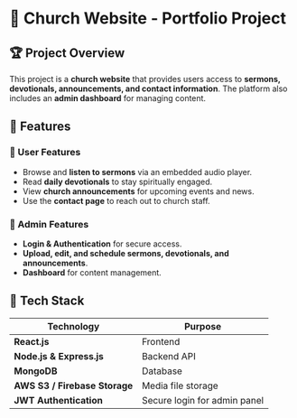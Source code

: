 # 📌 Church Website - Portfolio Project

## 🏆 Project Overview
This project is a **church website** that provides users access to **sermons, devotionals, announcements, and contact information**. The platform also includes an **admin dashboard** for managing content.

## 🎯 Features
### 🔹 User Features
- Browse and **listen to sermons** via an embedded audio player.
- Read **daily devotionals** to stay spiritually engaged.
- View **church announcements** for upcoming events and news.
- Use the **contact page** to reach out to church staff.

### 🔹 Admin Features
- **Login & Authentication** for secure access.
- **Upload, edit, and schedule sermons, devotionals, and announcements**.
- **Dashboard** for content management.

## 🚀 Tech Stack
| Technology | Purpose |
|------------|---------|
| **React.js** | Frontend |
| **Node.js & Express.js** | Backend API |
| **MongoDB** | Database |
| **AWS S3 / Firebase Storage** | Media file storage |
| **JWT Authentication** | Secure login for admin panel |
